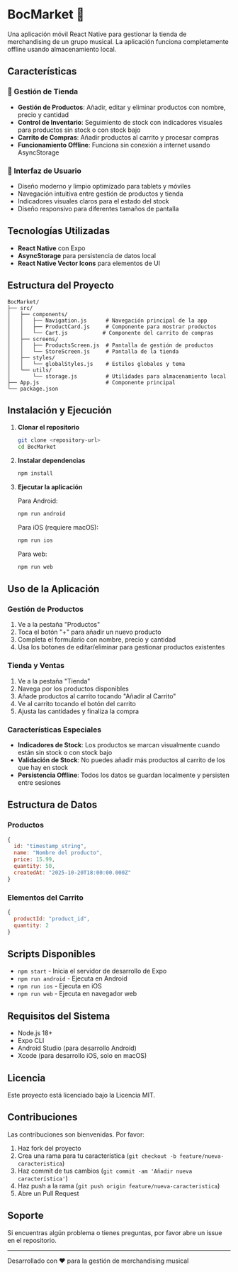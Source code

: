 # BocMarket 🎵

Una aplicación móvil React Native para gestionar la tienda de merchandising de un grupo musical. La aplicación funciona completamente offline usando almacenamiento local.

## Características

### 🏪 Gestión de Tienda
- **Gestión de Productos**: Añadir, editar y eliminar productos con nombre, precio y cantidad
- **Control de Inventario**: Seguimiento de stock con indicadores visuales para productos sin stock o con stock bajo
- **Carrito de Compras**: Añadir productos al carrito y procesar compras
- **Funcionamiento Offline**: Funciona sin conexión a internet usando AsyncStorage

### 📱 Interfaz de Usuario
- Diseño moderno y limpio optimizado para tablets y móviles
- Navegación intuitiva entre gestión de productos y tienda
- Indicadores visuales claros para el estado del stock
- Diseño responsivo para diferentes tamaños de pantalla

## Tecnologías Utilizadas

- **React Native** con Expo
- **AsyncStorage** para persistencia de datos local
- **React Native Vector Icons** para elementos de UI

## Estructura del Proyecto

```
BocMarket/
├── src/
│   ├── components/
│   │   ├── Navigation.js      # Navegación principal de la app
│   │   ├── ProductCard.js     # Componente para mostrar productos
│   │   └── Cart.js           # Componente del carrito de compras
│   ├── screens/
│   │   ├── ProductsScreen.js  # Pantalla de gestión de productos
│   │   └── StoreScreen.js     # Pantalla de la tienda
│   ├── styles/
│   │   └── globalStyles.js    # Estilos globales y tema
│   └── utils/
│       └── storage.js         # Utilidades para almacenamiento local
├── App.js                     # Componente principal
└── package.json
```

## Instalación y Ejecución

1. **Clonar el repositorio**
   ```bash
   git clone <repository-url>
   cd BocMarket
   ```

2. **Instalar dependencias**
   ```bash
   npm install
   ```

3. **Ejecutar la aplicación**
   
   Para Android:
   ```bash
   npm run android
   ```
   
   Para iOS (requiere macOS):
   ```bash
   npm run ios
   ```
   
   Para web:
   ```bash
   npm run web
   ```

## Uso de la Aplicación

### Gestión de Productos
1. Ve a la pestaña "Productos"
2. Toca el botón "+" para añadir un nuevo producto
3. Completa el formulario con nombre, precio y cantidad
4. Usa los botones de editar/eliminar para gestionar productos existentes

### Tienda y Ventas
1. Ve a la pestaña "Tienda"
2. Navega por los productos disponibles
3. Añade productos al carrito tocando "Añadir al Carrito"
4. Ve al carrito tocando el botón del carrito
5. Ajusta las cantidades y finaliza la compra

### Características Especiales
- **Indicadores de Stock**: Los productos se marcan visualmente cuando están sin stock o con stock bajo
- **Validación de Stock**: No puedes añadir más productos al carrito de los que hay en stock
- **Persistencia Offline**: Todos los datos se guardan localmente y persisten entre sesiones

## Estructura de Datos

### Productos
```javascript
{
  id: "timestamp_string",
  name: "Nombre del producto",
  price: 15.99,
  quantity: 50,
  createdAt: "2025-10-20T18:00:00.000Z"
}
```

### Elementos del Carrito
```javascript
{
  productId: "product_id",
  quantity: 2
}
```

## Scripts Disponibles

- `npm start` - Inicia el servidor de desarrollo de Expo
- `npm run android` - Ejecuta en Android
- `npm run ios` - Ejecuta en iOS
- `npm run web` - Ejecuta en navegador web

## Requisitos del Sistema

- Node.js 18+ 
- Expo CLI
- Android Studio (para desarrollo Android)
- Xcode (para desarrollo iOS, solo en macOS)

## Licencia

Este proyecto está licenciado bajo la Licencia MIT.

## Contribuciones

Las contribuciones son bienvenidas. Por favor:

1. Haz fork del proyecto
2. Crea una rama para tu característica (`git checkout -b feature/nueva-caracteristica`)
3. Haz commit de tus cambios (`git commit -am 'Añadir nueva característica'`)
4. Haz push a la rama (`git push origin feature/nueva-caracteristica`)
5. Abre un Pull Request

## Soporte

Si encuentras algún problema o tienes preguntas, por favor abre un issue en el repositorio.

---

Desarrollado con ❤️ para la gestión de merchandising musical
